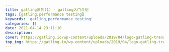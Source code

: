 ```yaml
---
title: gatling系列(1) - gatling入门介绍
tags: [gatling,performance testing]
keywords: 'gatling,performance testing'
categories: []
date: 2021-04-14 23:11:10
description:
cover: https://gatling.io/wp-content/uploads/2019/04/logo-gatling-transparent@15x.svg
top_img: https://gatling.io/wp-content/uploads/2019/04/logo-gatling-transparent@15x.svg
---
```






